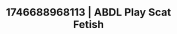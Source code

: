 ---
categories:
- Intimate storytelling
- AI-generated
- Roleplay fantasies
- Slow undress
- Erotic silhouette
- ASMR
- Mid-century kink
- Cosplay
image: /assets/images/1746688968113.jpg
layout: post
seo:
  description: Featured content with premium Scat Fetish, ABDL Play. HD images available.
  keywords: Scat Fetish, ABDL Play
  og_image: /assets/images/1746688968113.jpg
  schema_type: VisualArtwork
tags:
- '#1746688968113'
- ABDL Play
- Scat Fetish
title: 1746688968113 | ABDL Play Scat Fetish
---